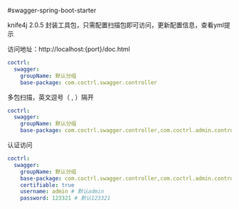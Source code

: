 #swagger-spring-boot-starter

knife4j 2.0.5 封装工具包，只需配置扫描包即可访问，更新配置信息，查看yml提示

访问地址：http://localhost:{port}/doc.html

```yaml
coctrl:
  swagger:
    groupName: 默认分组
    base-package: com.coctrl.swagger.controller
```

多包扫描，英文逗号（ , ）隔开

```yaml
coctrl:
  swagger:
    groupName: 默认分组
    base-package: com.coctrl.swagger.controller,com.coctrl.admin.controller
```

认证访问

```yaml
coctrl:
  swagger:
    groupName: 默认分组
    base-package: com.coctrl.swagger.controller,com.coctrl.admin.controller
    certifiable: true
    username: admin # 默认admin
    password: 123321 # 默认123321
```